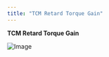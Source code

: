 ```yaml
---
title: "TCM Retard Torque Gain"
---
```


**TCM Retard Torque Gain**&nbsp;


![Image](</lib/AAAA67.jpg>)
